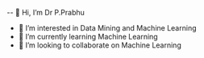 -- 👋 Hi, I’m Dr P.Prabhu
- 👀 I’m interested in Data Mining and Machine Learning
- 🌱 I’m currently learning Machine Learning
- 💞️ I’m looking to collaborate on Machine Learning 


<!---
pprabhu70/pprabhu70 is a ✨ special ✨ repository because its `README.md` (this file) appears on your GitHub profile.
You can click the Preview link to take a look at your changes.
--->
